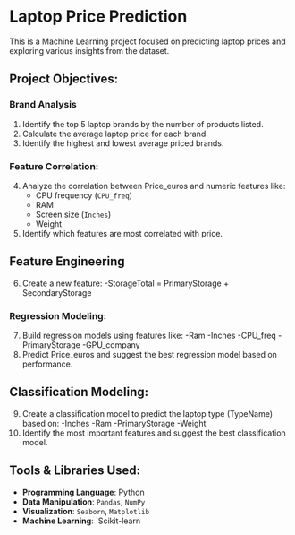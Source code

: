 # Laptop Price Prediction 
This is a Machine Learning project focused on predicting laptop prices and exploring various insights from the dataset.
## Project Objectives:
### Brand Analysis
1. Identify the top 5 laptop brands by the number of products listed.
2. Calculate the average laptop price for each brand.
3. Identify the highest and lowest average priced brands.
### Feature Correlation:
4. Analyze the correlation between Price_euros and numeric features like:
   - CPU frequency (`CPU_freq`)
   - RAM
   - Screen size (`Inches`)
   - Weight
5. Identify which features are most correlated with price.

## Feature Engineering
6. Create a new feature:
   -StorageTotal = PrimaryStorage + SecondaryStorage
### Regression Modeling:
7. Build regression models using features like:
-Ram
-Inches
-CPU_freq
-PrimaryStorage
-GPU_company
8. Predict Price_euros and suggest the best regression model based on performance.
## Classification Modeling:
9. Create a classification model to predict the laptop type (TypeName) based on:
-Inches
-Ram
-PrimaryStorage
-Weight
10. Identify the most important features and suggest the best classification model.
## Tools & Libraries Used:
- **Programming Language**: Python  
- **Data Manipulation**: `Pandas`, `NumPy`  
- **Visualization**: `Seaborn`, `Matplotlib`  
- **Machine Learning**: `Scikit-learn
